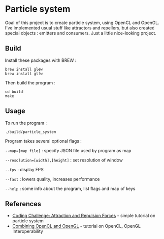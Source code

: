 # Particle system

Goal of this project is to create particle system, using OpenCL and OpenGL.
I've implemented usual stuff like attractors and repellers,
but also created special objects : emitters and consumers.
Just a little nice-looking project. 

## Build

Install these packages with BREW :
```
brew install glew
brew install glfw
```
Then build the program :
```
cd build
make
```

## Usage

To run the program :
```
./build/particle_system
```
Program takes several optional flags :

```--map=[map file]``` : specify JSON file used by program as map

```--resolution=[width],[height]``` : set resolution of window

```--fps``` : display FPS

```--fast``` : lowers quality, increases performance

```--help``` : some info about the program, list flags and map of keys

## References

* [Coding Challenge: Attraction and Repulsion Forces](https://www.youtube.com/watch?v=OAcXnzRNiCY) - simple tutorial on particle system
* [Combining OpenCL and OpenGL](https://livebook.manning.com/book/opencl-in-action/chapter-15/146) - tutorial on OpenCL, OpenGL Interoperability 